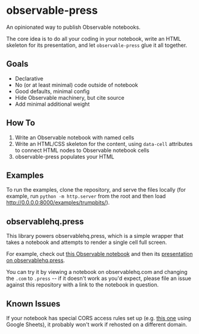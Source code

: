 # observable-press
An opinionated way to publish Observable notebooks.

The core idea is to do all your coding in your notebook, write an HTML skeleton for its presentation, and let `observable-press` glue it all together.

## Goals
- Declarative
- No (or at least minimal) code outside of notebook
- Good defaults, minimal config
- Hide Observable machinery, but cite source
- Add minimal additional weight

## How To

1. Write an Observable notebook with named cells
2. Write an HTML/CSS skeleton for the content, using `data-cell` attributes to connect HTML nodes to Observable notebook cells
3. observable-press populates your HTML

## Examples
To run the examples, clone the repository, and serve the files locally (for example, run `python -m http.server` from the root and then load http://0.0.0.0:8000/examples/trumpbits/).

## observablehq.press
This library powers observablehq.press, which is a simple wrapper that takes a notebook and attempts to render a single cell full screen.

For example, check out [this Observable notebook](https://observablehq.com/@zzzev/slit-scan-effect) and then its [presentation on observablehq.press](https://observablehq.press/@zzzev/slit-scan-effect).

You can try it by viewing a notebook on observablehq.com and changing the `.com` to `.press` -- if it doesn't work as you'd expect, please file an issue against this repository with a link to the notebook in question.

## Known Issues
If your notebook has special CORS access rules set up (e.g. [this one](https://observablehq.com/@tezzutezzu/world-history-timeline) using Google Sheets), it probably won't work if rehosted on a different domain.
